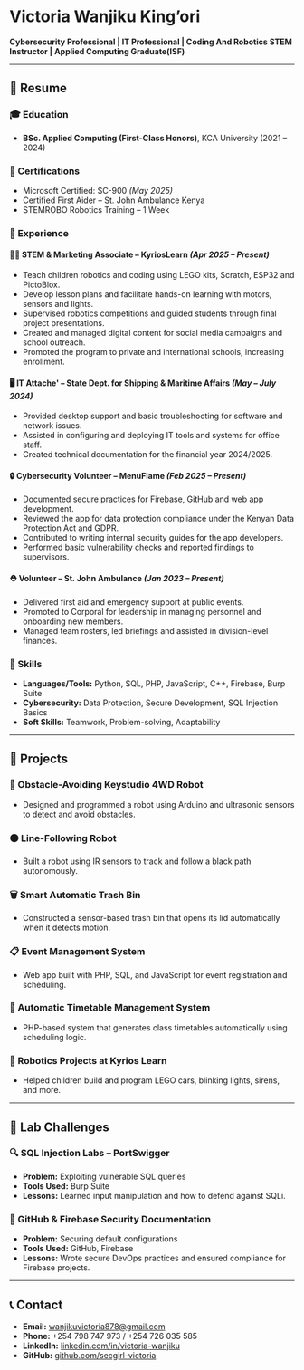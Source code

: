 # Victoria Wanjiku King’ori

**Cybersecurity Professional | IT Professional | Coding And Robotics STEM Instructor | Applied Computing Graduate(ISF)**

---

## 📘 Resume

### 🎓 Education
- **BSc. Applied Computing (First-Class Honors)**, KCA University (2021 – 2024)

### 🏅 Certifications
- Microsoft Certified: SC-900 *(May 2025)*
- Certified First Aider – St. John Ambulance Kenya
- STEMROBO Robotics Training – 1 Week

### 💼 Experience

#### 👩‍🏫 STEM & Marketing Associate – KyriosLearn *(Apr 2025 – Present)*
- Teach children robotics and coding using LEGO kits, Scratch, ESP32 and PictoBlox.
- Develop lesson plans and facilitate hands-on learning with motors, sensors and lights.
- Supervised robotics competitions and guided students through final project presentations.
- Created and managed digital content for social media campaigns and school outreach.
- Promoted the program to private and international schools, increasing enrollment.

#### 🖥️ IT Attache' – State Dept. for Shipping & Maritime Affairs *(May – July 2024)*
- Provided desktop support and basic troubleshooting for software and network issues.
- Assisted in configuring and deploying IT tools and systems for office staff.
- Created technical documentation for the financial year 2024/2025.

#### 🔒 Cybersecurity Volunteer – MenuFlame *(Feb 2025 – Present)*
- Documented secure practices for Firebase, GitHub and web app development.
- Reviewed the app for data protection compliance under the Kenyan Data Protection Act and GDPR.
- Contributed to writing internal security guides for the app developers.
- Performed basic vulnerability checks and reported findings to supervisors.

#### ⛑️ Volunteer – St. John Ambulance *(Jan 2023 – Present)*
- Delivered first aid and emergency support at public events.
- Promoted to Corporal for leadership in managing personnel and onboarding new members.
- Managed team rosters, led briefings and assisted in division-level finances.


### 🧠 Skills
- **Languages/Tools:** Python, SQL, PHP, JavaScript, C++, Firebase, Burp Suite  
- **Cybersecurity:** Data Protection, Secure Development, SQL Injection Basics  
- **Soft Skills:** Teamwork, Problem-solving, Adaptability

---

## 🚀 Projects

### 🤖 Obstacle-Avoiding Keystudio 4WD Robot
- Designed and programmed a robot using Arduino and ultrasonic sensors to detect and avoid obstacles.

### ⚫ Line-Following Robot
- Built a robot using IR sensors to track and follow a black path autonomously.

### 🗑️ Smart Automatic Trash Bin
- Constructed a sensor-based trash bin that opens its lid automatically when it detects motion.

### 📋 Event Management System
- Web app built with PHP, SQL, and JavaScript for event registration and scheduling.

### 📅 Automatic Timetable Management System
- PHP-based system that generates class timetables automatically using scheduling logic.

### 🧠 Robotics Projects at Kyrios Learn
- Helped children build and program LEGO cars, blinking lights, sirens, and more.

---

## 🔐 Lab Challenges

### 🔍 SQL Injection Labs – PortSwigger
- **Problem:** Exploiting vulnerable SQL queries  
- **Tools Used:** Burp Suite  
- **Lessons:** Learned input manipulation and how to defend against SQLi.

### 📁 GitHub & Firebase Security Documentation
- **Problem:** Securing default configurations  
- **Tools Used:** GitHub, Firebase  
- **Lessons:** Wrote secure DevOps practices and ensured compliance for Firebase projects.

---

## 📞 Contact

- **Email:** [wanjikuvictoria878@gmail.com](mailto:wanjikuvictoria878@gmail.com)  
- **Phone:** +254 798 747 973 / +254 726 035 585  
- **LinkedIn:** [linkedin.com/in/victoria-wanjiku](https://linkedin.com/in/victoria-wanjiku)  
- **GitHub:** [github.com/secgirl-victoria](https://github.com/secgirl-victoria)
